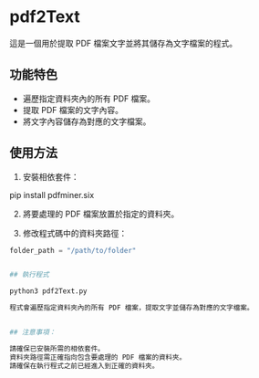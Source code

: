 # pdf2Text

這是一個用於提取 PDF 檔案文字並將其儲存為文字檔案的程式。

## 功能特色

- 遍歷指定資料夾內的所有 PDF 檔案。
- 提取 PDF 檔案的文字內容。
- 將文字內容儲存為對應的文字檔案。

## 使用方法

1. 安裝相依套件：

pip install pdfminer.six

2. 將要處理的 PDF 檔案放置於指定的資料夾。

3. 修改程式碼中的資料夾路徑：

```python
folder_path = "/path/to/folder"


## 執行程式

python3 pdf2Text.py

程式會遍歷指定資料夾內的所有 PDF 檔案，提取文字並儲存為對應的文字檔案。


## 注意事項：

請確保已安裝所需的相依套件。
資料夾路徑需正確指向包含要處理的 PDF 檔案的資料夾。
請確保在執行程式之前已經進入到正確的資料夾。
